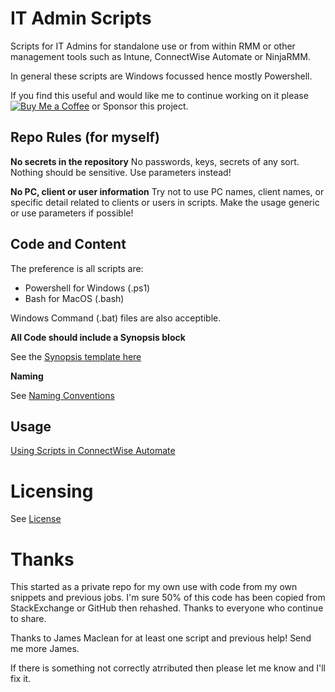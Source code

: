 # IT Admin Scripts
Scripts for IT Admins for standalone use or from within RMM or other management tools such as Intune, ConnectWise Automate or NinjaRMM.

In general these scripts are Windows focussed hence mostly Powershell.

If you find this useful and would like me to continue working on it please [![Buy Me a Coffee](https://github.com/andrewbadge/DNSRoaming/blob/main/Images/BuyMeACoffee.png)](https://github.com/sponsors/andrewbadge) or Sponsor this project.

## Repo Rules (for myself)

**No secrets in the repository**
No passwords, keys, secrets of any sort. Nothing should be sensitive.
Use parameters instead!

**No PC, client or user information**
Try not to use PC names, client names, or specific detail related to clients or users in scripts.
Make the usage generic or use parameters if possible! 

## Code and Content
The preference is all scripts are:
- Powershell for Windows (.ps1)
- Bash for MacOS (.bash)

Windows Command (.bat) files are also acceptible.

**All Code should include a Synopsis block**

See the [Synopsis template here](https://github.com/andrewbadge/ITAdminScripts/blob/main/Help-and-Usage/Synopsis-Template.ps1)

**Naming**

See [Naming Conventions](https://github.com/andrewbadge/ITAdminScripts/blob/main/Help-and-Usage/Naming-Conventions.md)

## Usage

[Using Scripts in ConnectWise Automate](https://github.com/andrewbadge/ITAdminScripts/blob/main/Help-and-Usage/Using-Scripts-in-CWAutomate.md)

# Licensing

See [License](https://github.com/andrewbadge/ITAdminScripts/blob/main/LICENSE)

# Thanks

This started as a private repo for my own use with code from my own snippets and previous jobs. I'm sure 50% of this code has been copied from StackExchange or GitHub then rehashed. Thanks to everyone who continue to share.

Thanks to James Maclean for at least one script and previous help! Send me more James.

If there is something not correctly atrributed then please let me know and I'll fix it.
